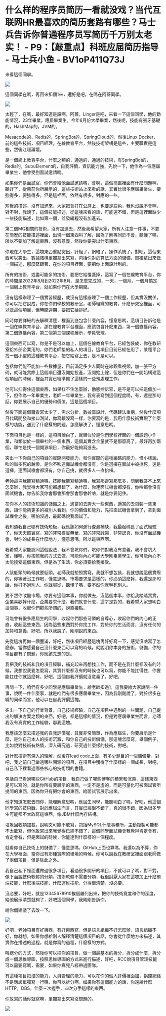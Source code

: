 # 什么样的程序员简历一看就没戏？当代互联网HR最喜欢的简历套路有哪些？马士兵告诉你普通程序员写简历千万别太老实！ - P9：【敲重点】科班应届简历指导 - 马士兵小鱼 - BV1oP411Q73J

來看這個同學。

![](img/ccae4402cc8c14c44a784aa5b6ab98b6_1.png)

這個同學在嗎，再回來扣個1來，還好是吧，在嗎在阿蕎同學。

![](img/ccae4402cc8c14c44a784aa5b6ab98b6_3.png)

太輕了，在嗎，最好知道是誰啊，阿蕎，Linger是吧，來看一下這個同學，他的勤能情況，23年畢業，應屆畢業生，今年6月份大學畢業，然後呢，技能有張牙基礎的，HashMap的，JVM的。

Mesacode的，Redis的，SpringBot的，SpringCloud的，然後Linux Docker，前的這些技術，項目經理，在線教育平台，然後技術架構是這些，主要職責是這些，然後江理論壇。

是一個網上教育平台，什麼之類的，通過的，通過的技術，有SpringBot的，Redis的，SubuElement的，自我評價，資訊能力強，先說一下，他作為一個應屆畢業生，他會受到面試邀請嗎。

如果你們是面試官，你們會給他面試邀請嗎，會啊，這個簡直裡面有什麼問題啊，聽好了，從目前你所展示的，這些技術站上來看的話，其實比很多應屆畢業生，要強得多，要強得多，但是這裡面，依然有很多，對應的一些。

短板的描述，沒有加進來，大家把會打在公屏上，也要是語色，我也沒說不會啊，對不對，我說了，這個技能描述，從這塊來看的話，可能還不錯，但是這裡面缺少一些技能描述，比如第一個，並發編程沒有加進去。

第二個MQ相關的技術，沒有加進去，然後我希望大家，所有人注意一件事，不要在簡歷的技能描述裡面，出現一個東西叫了解，因為了解等同於不會，聽懂了嗎，所以不要加了解這東西，沒有意義，然後你要突出什麼東西。

你現在大學生，這塊東西重點突出，計組了，網絡了，操作系統了，對吧，這個東西可以突出，數據結構單獨拿出來寫，包括你對於算法方面的儲備，單獨拿出來做一個描述，那麼緊跟著，在你的項目裡面，要把你上面設計到的。

所有的技術，或盡可能多的技術，要把它給覆蓋掉，這寫了一個在線教育平台，你的時間是2022年8月到2022年8月，是怎麼完成的，一天，一個月，一個月搞定一個網上教育平台，就如果你們在大學期間。

沒有這樣辦理了一個實習經歷，或沒有這樣辦理了一個工作經歷，但其實沒關係，你可以把它說成，你在你們學校的教研室，老師組織的教育，什麼研究室裡面，可以做這個項目，但時間週期，要把它給排好。

同時你要詳細的去解釋清楚，裡面到底包含什麼內容，懂意思嗎，這項目告訴他是一個在線教育平台，那在線教育平台裡面，應該包含什麼東西，第一個直播內容，第二個錄播內容，第二個第三個課程展示，學員管理。

這個東西可以寫，你是不是可以加上，這個在線教育平台，已經包裝成，你在教研室給外部企業用的，你們老師接的私人的項目，這項目目前已經在用了，某種平台找一個小型的這種教育平台，把它給寫上去，是不是可以。

包括你們能不能加一些數據量，目前滿足多少人同時在線觀看視頻，加一張平方碼，就可能實際上這個項目還沒開始投產，沒開始上線，但是你們在一開始構建這個項目的時候，裡面其實已經準備了這樣的一些預處理工作。

他可以扛得住這個東西，如果扛不住怎麼辦，動態控訴容，是不是可以把這個加一下，但作為一年畢業生，老師一年畢業生，我有表寫到這個程度嗎，有，還是那句話，你要展示自己的優勢和價值，這是這個項目。

然後下面這個職責寫太少了，需求分析，數據庫設計，代碼建法重構，然後什麼項目代碼開發和接口測試，你寫跟沒寫一樣，你要寫的是，我用什麼技術實現了什麼樣的功能，遇到了什麼樣的問題，怎麼解決了，懂意思嗎。

下面項目也是一樣的，這項目說白了，就類似於是你們學校裡面的一個課題小作業，和類似於一個畢社的一個東西，這個其實含金量就不是那麼高了，最好再加兩個，哪怕是找一個開源項目，你最好能夠寫進去。

突出一下你自己的項目的實際開發能力，和你實際的這種編碼的能力，怪小樣說，吹的越多死的越慘，是你不吹連面試機會都沒有，你是選擇在面試中被捶死，還是選擇，連面試機會都沒有，你自己挑，就很多人一直抬槓。

老師這塊我能寫精通嗎，技能我能寫精通嗎，我寫那邊寫那麼多，問到我答不上來怎麼辦，我覺得大家可能都想錯了，為什麼，你連面試機會都沒有，你啥都會沒有面試機會，你告訴我你會那會那會那會那會幹啥，就是你要記住。

在你本人的技術知識的儲備之上，適當的去誇大一些東西，適當的去包裝一些東西，讓你能夠更多的被別人看到，你的價值和能力，先把面試機會拿到了，拿到面試機會之後，哪怕沒過，最起碼說我面試了。

我知道我自己哪有技術短板，我應該如何進行查漏補缺，我最起碼長了面試經驗了，你天天照實寫，寫的非常樸實無華，寫的非常誠懇，非常認真，你沒有面試機會，對你的成長在什麼地方，懂意思嗎，所以這東西啊。

我希望大家能認同這個說法，我不會坑你們，坑你們對我沒有意義，我不會坑大家，懂嗎，你按照我的方式去做，可能你內心可能大學剛畢業學生，你可能內心不太能接受這個東西，但是為了生活，你必須要給我接受。

人該低頭的時候就要低頭，老師我就想照實寫，我就不想包裝，我就想說這個實際的，你等著沒工作吧，懂意思嗎，市場要求是這樣的，你必須這麼幹，我還是那句話，你打不過別人，你就服從，聽懂了嗎，要不然你就幹死別人。

要不然你改變市場，你要有這個本事，你就做去，沒這個本事，你給我踏踏實實，企業喜歡幹什麼，企業要求什麼，我們就會什麼，這才是對的，我希望大家想明白這個事，收起你們那些所謂的，說直接點。

可能會有很多應屆生的同學，收起你們那些可憐的自尊心，收起你們的內心的正直，收起這些東西，因為這些東西對於你找工作，對於你的生活而言，沒有任何的加持和意義，好吧，所以我說了，剛剛說的東西。

先從這塊再做一個豐滿，好吧，然後項目經歷這塊再好好寫一下，感覺沒啥寫了怎麼辦，當你感覺自己沒什麼東西可以寫的時候，就說明你本身的技術，儲備，你的項目都有了問題，你應該先想的是。

我把我的技術和我的項目經驗，補充起來再想找工作，而不是在我什麼都沒有的時候，我想說我要怎麼寫，其實什麼都沒有的時候也可以寫，你能不能扛得住，你要能扛住你就這麼幹，好吧，這個自我評價就沒意義了，好吧。

再問一下，咱們有多少同學是應屆畢業生，給老師扣過1，這我要給大家說明一件事，說明一件什麼事，就是咱們有很多應屆畢業生，因為我剛剛說了，對於很多在職的同學而言，他可以在自我評價這塊。

突出一下自己的行業背景，自己技術經驗，自己在項目中遇到的一些問題，自己提出的解決方案之類的東西，好吧，都是這樣的情況，但是對應屆畢業生而言，老師我沒有真實的工作經驗，那我這塊。

我應該怎麼去描述我的自我評價呢，其實非常簡單，作為應屆生，你要展示是什麼，是你自己本人的技術沉澱，和你自己的技術儲備，那這塊怎麼寫，舉個例子，比如說對技術有熱情，深入研究過，研究過什麼樣的技術，對吧。

對什麼技術有深入的理解，然後在lead code上面，有多少題目的一個儲備量，對吧，我之前自己做過哪些開源的項目，在項目中獲得了什麼樣的一個成長，對吧，自己私下裡看過哪些核心的技術類的書籍。

包括自己看過哪些GitHub的項目，我自己做了哪些博客的積累和沉澱，這樣東西是可以寫的，就是你所有要展示的東西，一定不是虛的，而是可量化可被面試官所提問的東西，因為你只有把你會的東西，給面試官展示出來。

他才知道怎麼去問你，能理解意思嗎，應屆生同學，能聽明白了嗎，好吧，他這個同學寫的技術戰，對於應屆生而言，其實已經很不錯了，真的很不錯，因為很多學生可能都不太敢寫這東西，像JBM什麼內存結構。

垃圾回收類加載，說明文可能不敢寫，包括MySQL什麼事務所，主動複製可能都不太敢寫，但他敢寫出來我覺得已經不錯了，這個同學面試機會我覺得肯定會有，肯定會有，但是面試的時候，你能達到什麼樣的一個程度。

就看你自己技術上的儲備了，懂意思嗎，GitHub上面也算嗎，我還以為不算，你在大學裡面，當你沒有那種實際的環境的時候，你可以說我在教研室裡面跟老師做了兩個項目，但是除此之外。

我自己私下裡面還做過很多項目，看過很多開研的項目，不就可以了嗎，對不對，像下面說技術軟體的分類，技術軟體不需要分類，我很討厭大家在這塊加上什麼前端技能，什麼後端技能，什麼運維技能，分得很清楚，沒必要。

沒必要，好吧，就是12345678910挨個羅列出來，把你的技術寬度和你的深度，給他展示清楚就夠了，好吧這個同學，我剛剛告訴你。

給你個建議了去改一下。

![](img/ccae4402cc8c14c44a784aa5b6ab98b6_5.png)

好吧，老師項目有好東西，有好東西寫，但是語言組織不好怎麼辦，語言組織不好，你就想，如果你想給別人解釋清楚這個項目的話，你會從什麼地方來描述，其實你在描述的過程，就是你寫的過程，什麼樣的方式。

叫總分的方式，然後你可以把你的項目，做一個最基本的拆分，拆分成什麼，拆分成一個思維導圖，按照思維導圖的方式來進行描述，好吧，RCC說項目管理技能可以需要寫嗎，需要，如果你真兒八經帶過團隊。

有這種項目把控的能力，人員管理的能力，可以在你的個人評價裡面加，捐錢網絡不是應該單獨寫一行嗎，你可以拆分啊，如果你有這個能力的話，你還給什麼HTTP，DBS，什麼三次握手，四次分手這樣的東西。

你敢寫的話你就寫嘛，單獨拿出來寫沒問題的。

![](img/ccae4402cc8c14c44a784aa5b6ab98b6_7.png)